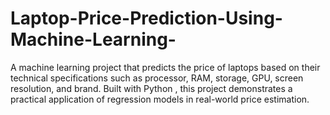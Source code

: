 # Laptop-Price-Prediction-Using-Machine-Learning-
A machine learning project that predicts the price of laptops based on their technical specifications such as processor, RAM, storage, GPU, screen resolution, and brand. Built with Python , this project demonstrates a practical application of regression models in real-world price estimation.
